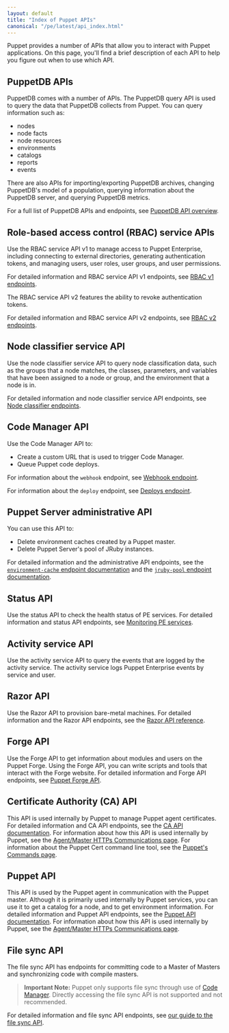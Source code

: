```yaml
---
layout: default
title: "Index of Puppet APIs"
canonical: "/pe/latest/api_index.html"
---
```


Puppet provides a number of APIs that allow you to interact with Puppet applications. On this page, you'll find a brief description of each API to help you figure out when to use which API.

## PuppetDB APIs

PuppetDB comes with a number of APIs. The PuppetDB query API is used to query the data that PuppetDB collects from Puppet. You can query information such as:

* nodes
* node facts
* node resources
* environments
* catalogs
* reports
* events

There are also APIs for importing/exporting PuppetDB archives, changing PuppetDB's model of a population, querying information about the PuppetDB server, and querying PuppetDB metrics.

For a full list of PuppetDB APIs and endpoints, see [PuppetDB API overview]({{puppetdb}}/api/index.html).

## Role-based access control (RBAC) service APIs

Use the RBAC service API v1 to manage access to Puppet Enterprise, including connecting to external directories, generating authentication tokens, and managing users, user roles, user groups, and user permissions.

For detailed information and RBAC service API v1 endpoints, see [RBAC v1 endpoints](./rbac_serviceindex_v1.html).

The RBAC service API v2 features the ability to revoke authentication tokens.

For detailed information and RBAC service API v2 endpoints, see [RBAC v2 endpoints](./rbac_serviceindex_v2.html).

## Node classifier service API

Use the node classifier service API to query node classification data, such as the groups that a node matches, the classes, parameters, and variables that have been assigned to a node or group, and the environment that a node is in.

For detailed information and node classifier service API endpoints, see [Node classifier endpoints](./nc_index.html).

## Code Manager API

Use the Code Manager API to:

* Create a custom URL that is used to trigger Code Manager.
* Queue Puppet code deploys.

For information about the `webhook` endpoint, see [Webhook endpoint](./code_mgr_webhook.html#webhook-endpoint).

For information about the `deploy` endpoint, see [Deploys endpoint](./code_mgr_scripts.html#deploys-endpoint).

## Puppet Server administrative API

You can use this API to:

* Delete environment caches created by a Puppet master.
* Delete Puppet Server's pool of JRuby instances.

For detailed information and the administrative API endpoints, see the [`environment-cache` endpoint documentation]({{puppetserver}}/admin-api/v1/environment-cache.html) and the [`jruby-pool` endpoint documentation]({{puppetserver}}/admin-api/v1/jruby-pool.html).

## Status API

Use the status API to check the health status of PE services. For detailed information and status API endpoints, see [Monitoring PE services](./status_api.html).

## Activity service API

Use the activity service API to query the events that are logged by the activity service. The activity service logs Puppet Enterprise events by service and user.

## Razor API

Use the Razor API to provision bare-metal machines. For detailed information and the Razor API endpoints, see the [Razor API reference](./razor_reference.markdown).

## Forge API

Use the Forge API to get information about modules and users on the Puppet Forge. Using the Forge API, you can write scripts and tools that interact with the Forge website. For detailed information and Forge API endpoints, see [Puppet Forge API](https://forgeapi.puppetlabs.com).

## Certificate Authority (CA) API

This API is used internally by Puppet to manage Puppet agent certificates. For detailed information and CA API endpoints, see the [CA API documentation]({{puppet}}/http_api/http_certificate.html). For information about how this API is used internally by Puppet, see the [Agent/Master HTTPs Communications page]({{puppet}}/subsystem_agent_master_comm.html). For information about the Puppet Cert command line tool, see the [Puppet's Commands page]({{puppet}}/services_commands.html#puppet-cert).

## Puppet API

This API is used by the Puppet agent in communication with the Puppet master. Although it is primarily used internally by Puppet services, you can use it to get a catalog for a node, and to get environment information. For detailed information and Puppet API endpoints, see the [Puppet API documentation]({{puppet}}/http_api/http_api_index.html). For information about how this API is used internally by Puppet, see the [Agent/Master HTTPs Communications page]({{puppet}}/subsystem_agent_master_comm.html).

## File sync API

The file sync API has endpoints for committing code to a Master of Masters and synchronizing code with compile masters.

> **Important Note:** Puppet only supports file sync through use of [Code Manager](./code_mgr.html). Directly accessing the file sync API is not supported and not recommended.

For detailed information and file sync API endpoints, see [our guide to the file sync API](./cmgmt_filesync_api.html).